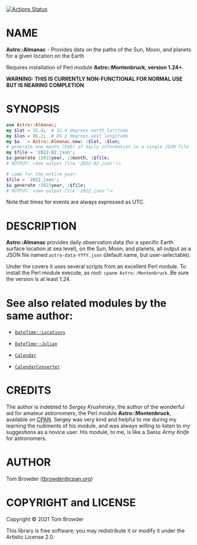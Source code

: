 [![Actions Status](https://github.com/tbrowder/Astro-Almanac/workflows/test/badge.svg)](https://github.com/tbrowder/Astro-Almanac/actions)

NAME
====

**Astro::Almanac** - Provides data on the paths of the Sun, Moon, and planets for a given location on the Earth

Requires installation of Perl module **Astro::Montenbruck, version 1.24+**.

**WARNING: THIS IS CURRENTLY NON-FUNCTIONAL FOR NORMAL USE BUT IS NEARING COMPLETION**

SYNOPSIS
========

```raku
use Astro::Almanac;
my $lat = 32.4;  # 32.4 degrees north latitude
my $lon = 86.2;  # 86.2 degrees west longitude
my $a   = Astro::Almanac.new: :$lat, :$lon;
# generate one month (Feb) of daily information in a single JSON file
my $file = '2022-02.json';
$a.generate :2022year, :2month, :$file;
# OUTPUT: «See output file '2022-02.json'␤»

# same for the entire year:
$file = '2022.json';
$a.generate :2022year, :$file;
# OUTPUT: «See output file '2022.json'␤»
```

Note that times for events are always expressed as UTC.

DESCRIPTION
===========

**Astro::Almanac** provides daily observation data (for a specific Earth surface location at sea level), on the Sun, Moon, and planets, all output as a JSON file named `astro-data-YYYY.json` (default name, but user-selectable).

Under the covers it uses several scripts from an excellent Perl module. To install the Perl module execute, as root: `cpanm Astro::Montenbruck`. Be sure the version is at least 1.24.

See also related modules by the same author:
============================================

  * [`DateTime::Locations`](https://github.com/tbrowder/DateTime-Location)

  * [`DateTime::Julian`](https://github.com/tbrowder/DateTime-Julian)

  * [`Calendar`](https://github.com/tbrowder/Calendar)

  * [`CalendarConverter`](https://github.com/tbrowder/CalendarConverter)

CREDITS
=======

The author is indebted to *Sergey Krushinsky*, the author of the wonderful aid for amateur astronomers, the Perl module **Astro::Montenbruck**, available on [CPAN](https://cpan.org). Sergey was very kind and helpful to me during my learning the rudiments of his module, and was always willing to listen to my suggestions as a novice user. His module, to me, is like a *Swiss Army Knife* for astronomers.

AUTHOR
======

Tom Browder (tbrowder@cpan.org)

COPYRIGHT and LICENSE
=====================

Copyright © 2021 Tom Browder

This library is free software; you may redistribute it or modify it under the Artistic License 2.0.

